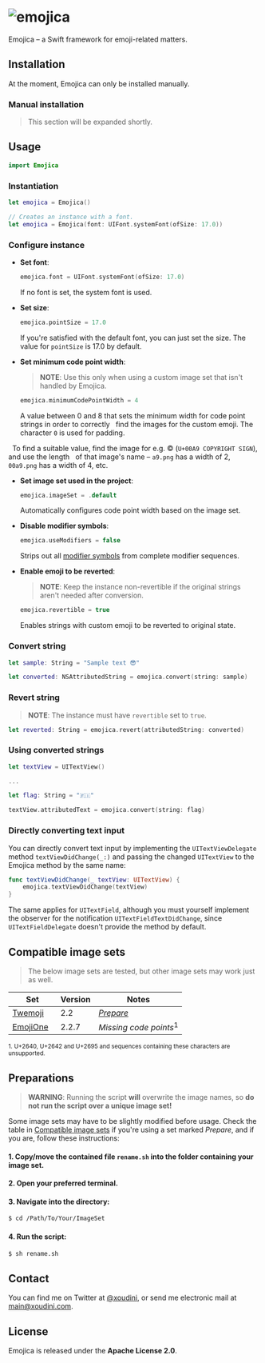 ![emojica](https://raw.githubusercontent.com/xoudini/emojica/images/emojica.png)
=====

Emojica – a Swift framework for emoji-related matters.


## Installation

At the moment, Emojica can only be installed manually.

###   Manual installation

> This section will be expanded shortly.


## Usage

```swift
import Emojica
```

### Instantiation

```swift
let emojica = Emojica()

// Creates an instance with a font.
let emojica = Emojica(font: UIFont.systemFont(ofSize: 17.0))
```

### Configure instance

* __Set font__:

   ```swift
   emojica.font = UIFont.systemFont(ofSize: 17.0)
   ```

   If no font is set, the system font is used.
   

* __Set size__:

   ```swift
   emojica.pointSize = 17.0
   ```
   
   If you're satisfied with the default font, you can just set the size.
   The value for `pointSize` is 17.0 by default.
   
   
* __Set minimum code point width__:

   > __NOTE__: Use this only when using a custom image set that isn't handled by Emojica.

   ```swift
   emojica.minimumCodePointWidth = 4
   ```
   
   A value between 0 and 8 that sets the minimum width for code point strings in order to correctly
   find the images for the custom emoji. The character `0` is used for padding.
   
   To find a suitable value, find the image for e.g. © (`U+00A9 COPYRIGHT SIGN`), and use the length
   of that image's name – `a9.png` has a width of 2, `00a9.png` has a width of 4, etc.
   
   
* __Set image set used in the project__:

   ```swift     
   emojica.imageSet = .default
   ```
   
   Automatically configures code point width based on the image set. 
   
   
* __Disable modifier symbols__:

   ```swift
   emojica.useModifiers = false
   ```
   
   Strips out all [modifier symbols](http://unicode.org/reports/tr51/#Emoji_Modifiers_Table) from
   complete modifier sequences.
   
   
* __Enable emoji to be reverted__:

   > __NOTE__: Keep the instance non-revertible if the original strings aren't needed after conversion.

   ```swift
   emojica.revertible = true
   ```
   
   Enables strings with custom emoji to be reverted to original state.
   
   
### Convert string

```swift
let sample: String = "Sample text 😎"

let converted: NSAttributedString = emojica.convert(string: sample)
```

### Revert string

> __NOTE__: The instance must have `revertible` set to `true`.

```swift
let reverted: String = emojica.revert(attributedString: converted)
```

### Using converted strings

```swift
let textView = UITextView()

...

let flag: String = "🇫🇮"

textView.attributedText = emojica.convert(string: flag)
```

### Directly converting text input

You can directly convert text input by implementing the `UITextViewDelegate` method `textViewDidChange(_:)`
and passing the changed `UITextView` to the Emojica method by the same name:

```swift
func textViewDidChange(_ textView: UITextView) {
    emojica.textViewDidChange(textView)
}
```

The same applies for `UITextField`, although you must yourself implement the observer for the notification
`UITextFieldTextDidChange`, since `UITextFieldDelegate` doesn't provide the method by default.




## Compatible image sets

> The below image sets are tested, but other image sets may work just as well.

| Set           | Version   | Notes                               |
| ------------- | --------- | ----------------------------------- |
| [Twemoji]     | 2.2       | _[Prepare](#preparations)_          |
| [EmojiOne]    | 2.2.7     | _Missing code points_<sup>1</sup>   |

[Twemoji]: https://github.com/twitter/twemoji
[EmojiOne]: https://github.com/Ranks/emojione

<sup>
1. U+2640, U+2642 and U+2695 and sequences containing these characters are unsupported.
</sup>



## Preparations

> __WARNING__: Running the script __will__ overwrite the image names, so __do not run the script over a unique image set!__


Some image sets may have to be slightly modified before usage. Check the table in 
[Compatible image sets](#compatible-image-sets) if you're using a set marked _Prepare_, and if you are,
follow these instructions:

#### 1. Copy/move the contained file `rename.sh` into the folder containing your image set.
#### 2. Open your preferred terminal.
#### 3. Navigate into the directory:
```bash
$ cd /Path/To/Your/ImageSet
```
#### 4. Run the script:
```bash
$ sh rename.sh
```


## Contact

You can find me on Twitter at [@xoudini](https://twitter.com/xoudini), 
or send me electronic mail at [main@xoudini.com](mailto:main@xoudini.com).




## License

Emojica is released under the **Apache License 2.0**.
